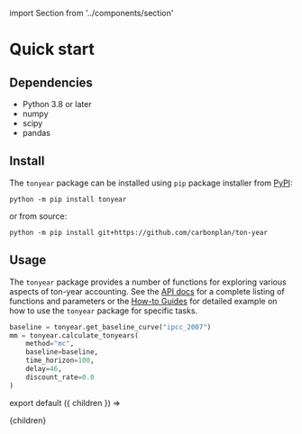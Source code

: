 import Section from '../components/section'

# Quick start

## Dependencies

- Python 3.8 or later
- numpy
- scipy
- pandas

## Install

The `tonyear` package can be installed using `pip` package installer from [PyPI](https://pypi.org/project/tonyear/):

```
python -m pip install tonyear
```

or from source:

```
python -m pip install git+https://github.com/carbonplan/ton-year
```

## Usage

The `tonyear` package provides a number of functions for exploring various aspects of ton-year accounting. See the [API docs](/api) for a complete listing of functions and parameters or the [How-to Guides](/how-to-guide) for detailed example on how to use the `tonyear` package for specific tasks.

```python
baseline = tonyear.get_baseline_curve("ipcc_2007")
mm = tonyear.calculate_tonyears(
    method="mc",
    baseline=baseline,
    time_horizon=100,
    delay=46,
    discount_rate=0.0
)
```

export default ({ children }) => <Section name='Quick Start'>{children}</Section>

